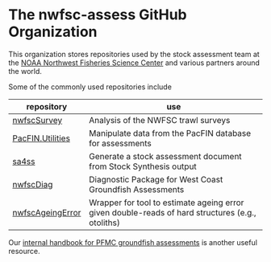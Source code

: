 # The nwfsc-assess GitHub Organization

This organization stores repositories used by the stock assessment team at the [NOAA Northwest
Fisheries Science Center](https://www.fisheries.noaa.gov/about/northwest-fisheries-science-center) and various partners around the world.

Some of the commonly used repositories include

repository | use
-- | --
[nwfscSurvey](https://github.com/nwfsc-assess/nwfscSurvey) | Analysis of the NWFSC trawl surveys
[PacFIN.Utilities](https://github.com/nwfsc-assess/PacFIN.Utilities) | Manipulate data from the PacFIN database for assessments
[sa4ss](https://github.com/nwfsc-assess/sa4ss) | Generate a stock assessment document from Stock Synthesis output
[nwfscDiag](https://github.com/nwfsc-assess/nwfscDiag) | Diagnostic Package for West Coast Groundfish Assessments
[nwfscAgeingError](https://github.com/nwfsc-assess/nwfscAgeingError) | Wrapper for tool to estimate ageing error given double-reads of hard structures (e.g., otoliths)

Our [internal handbook for PFMC groundfish assessments](https://pfmc-assessments.github.io/pfmc_assessment_handbook/) is another useful resource. 
